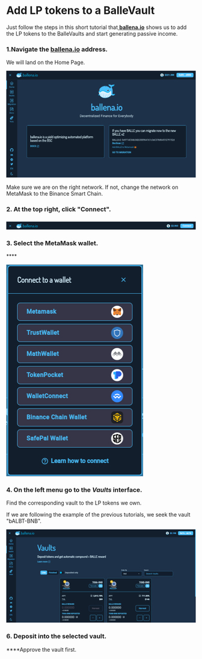 # Add LP tokens to a BalleVault

Just follow the steps in this short tutorial that[ **ballena.io**](https://ballena.io/) shows us to add the LP tokens to the BalleVaults and start generating passive income.  


### **1.Navigate the** [**ballena.io**](https://ballena.io/) **address.**

We will land on the Home Page.



![](../../../../../.gitbook/assets/screenshot-2021-05-22-at-17.11.37.png)



Make sure we are on the right network. If not, change the network on MetaMask to the Binance Smart Chain.



### **2. At the top right, click "Connect".**

### 

![](../../../../../.gitbook/assets/screenshot-2021-05-21-at-14.40.56%20%282%29.png)



### **3. Select the MetaMask wallet.**

\*\*\*\*

![](../../../../../.gitbook/assets/screenshot-2021-05-21-at-14.43.01.png)



### **4. On the left menu go to the** _**Vaults**_ **interface.**

Find the corresponding vault to the LP tokens we own.

If we are following the example of the previous tutorials, we seek the vault "bALBT-BNB".



![](../../../../../.gitbook/assets/vaults-1.png)



### **6. Deposit into the selected vault.**

 ****Approve the vault first.  








